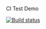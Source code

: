 CI Test Demo

[![Build status](https://ci.appveyor.com/api/projects/status/5vus40xiwcd23on6?svg=true)](https://ci.appveyor.com/project/ijwgt/jest)